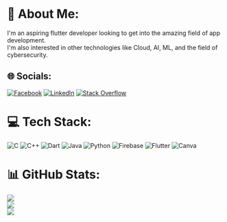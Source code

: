# 💫 About Me:
I'm an aspiring flutter developer looking to get into the amazing field of app development.<br>I'm also interested in other technologies like Cloud, AI, ML, and the field of cybersecurity.


## 🌐 Socials:
[![Facebook](https://img.shields.io/badge/Facebook-%231877F2.svg?logo=Facebook&logoColor=white)](https://facebook.com/khaledhassan204) [![LinkedIn](https://img.shields.io/badge/LinkedIn-%230077B5.svg?logo=linkedin&logoColor=white)](https://linkedin.com/in/khaled-hassan-6594671a4) [![Stack Overflow](https://img.shields.io/badge/-Stackoverflow-FE7A16?logo=stack-overflow&logoColor=white)](https://stackoverflow.com/users/12905036) 

# 💻 Tech Stack:
![C](https://img.shields.io/badge/c-%2300599C.svg?style=for-the-badge&logo=c&logoColor=white) ![C++](https://img.shields.io/badge/c++-%2300599C.svg?style=for-the-badge&logo=c%2B%2B&logoColor=white) ![Dart](https://img.shields.io/badge/dart-%230175C2.svg?style=for-the-badge&logo=dart&logoColor=white) ![Java](https://img.shields.io/badge/java-%23ED8B00.svg?style=for-the-badge&logo=java&logoColor=white) ![Python](https://img.shields.io/badge/python-3670A0?style=for-the-badge&logo=python&logoColor=ffdd54) ![Firebase](https://img.shields.io/badge/firebase-%23039BE5.svg?style=for-the-badge&logo=firebase) ![Flutter](https://img.shields.io/badge/Flutter-%2302569B.svg?style=for-the-badge&logo=Flutter&logoColor=white) ![Canva](https://img.shields.io/badge/Canva-%2300C4CC.svg?style=for-the-badge&logo=Canva&logoColor=white)
# 📊 GitHub Stats:
![](https://github-readme-stats.vercel.app/api?username=khaledhassann&theme=dark&hide_border=false&include_all_commits=false&count_private=false)<br/>
![](https://github-readme-streak-stats.herokuapp.com/?user=khaledhassann&theme=dark&hide_border=false)<br/>
![](https://github-readme-stats.vercel.app/api/top-langs/?username=khaledhassann&theme=dark&hide_border=false&include_all_commits=false&count_private=false&layout=compact)

<!-- Proudly created with GPRM ( https://gprm.itsvg.in ) -->
